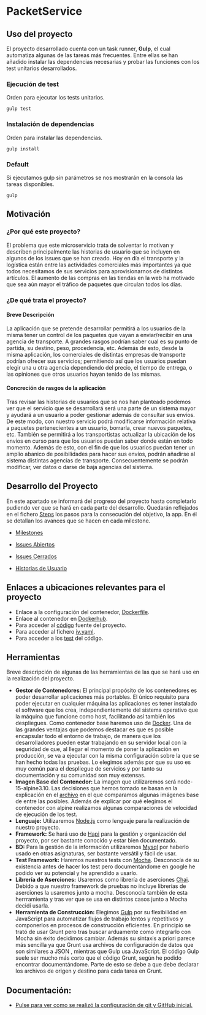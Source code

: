 # PacketService

## Uso del proyecto

El proyecto desarrollado cuenta con un task runner, **Gulp**, el cual automatiza algunas de las tareas más frecuentes. Entre ellas se han añadido instalar las dependencias necesarias y probar las funciones con los test unitarios desarrollados.

### Ejecución de test
Orden para ejecutar los tests unitarios.

~~~
gulp test
~~~

### Instalación de dependencias
Orden para instalar las dependencias.

~~~
gulp install
~~~


### Default
Si ejecutamos gulp sin parámetros se nos mostrarán en la consola las tareas disponibles.
~~~
gulp
~~~

## Motivación

### ¿Por qué este proyecto?

El problema que este microservicio trata de solventar lo motivan y describen principalmente las historias de usuario que se incluyen en algunos de los issues que se han creado.
Hoy en día el transporte y la logística están entre las actividades comerciales más importantes ya que todos necesitamos de sus servicios para aprovisionarnos de distintos artículos. El aumento de las compras en las tiendas en la web ha motivado que sea aún mayor el tráfico de paquetes que circulan todos los días.

### ¿De qué trata el proyecto?

####  Breve Descripción

La aplicación que se pretende desarrollar permitirá a los usuarios de la misma tener un control de los paquetes que vayan a enviar/recibir en una agencia de transporte. A grandes rasgos podrían saber cual es su punto de partida, su destino, peso, procedencia, etc. 
Además de esto, desde la misma aplicación, los comerciales de distintas empresas de transporte podrían ofrecer sus servicios; permitiendo así que los usuarios puedan elegir una u otra agencia dependiendo del precio, el tiempo de entrega, o las opiniones que otros usuarios hayan tenido de las mismas.

#### Concreción de rasgos de la aplicación

Tras revisar las historias de usuarios que se nos han planteado podemos ver que el servicio que se desarrollará será una parte de un sistema mayor y ayudará a un usuario a poder gestionar además de consultar sus envíos. De este modo, con nuestro servicio podrá modificarse información relativa a paquetes pertenecientes a un usuario, borrarla, crear nuevos paquetes, etc. También se permitirá a los transportistas actualizar la ubicación de los envíos en curso para que los usuarios puedan saber donde están en todo momento.
Además de esto, con el fin de que los usuarios puedan tener un amplio abanico de posibilidades para hacer sus envíos, podrán añadirse al sistema distintas agencias de transporte. Consecuentemente se podrán modificar, ver datos o darse de baja agencias del sistema.

## Desarrollo del Proyecto

En este apartado se informará del progreso del proyecto hasta completarlo pudiendo ver que se hará en cada parte del desarrollo. Quedarán reflejados en el fichero [Steps](docs/Steps.md) los pasos para la consecución del objetivo, la app. En él se detallan los avances que se hacen en cada milestone.

- [Milestones](https://github.com/XDavid1999/PacketService/milestones) 

- [Issues Abiertos](https://github.com/XDavid1999/PacketService/issues?q=is%3Aopen+is%3Aissue)

- [Issues Cerrados](https://github.com/XDavid1999/PacketService/issues?q=is%3Aissue+is%3Aclosed)

- [Historias de Usuario](https://github.com/XDavid1999/PacketService/issues?q=is%3Aissue+label%3Auser-stories)

## Enlaces a ubicaciones relevantes para el proyecto

- Enlace a la configuración del contenedor, [Dockerfile](https://github.com/XDavid1999/PacketService/blob/master/Dockerfile).
- Enlace al contenedor en [Dockerhub](https://hub.docker.com/layers/xdavid1999/packetservice/latest/images/sha256-5a3e006dfba412f44d68ec465f02fa2957a06b3da041ca705de22e82f0fd6f5d?context=repo).
- Para acceder al [código](https://github.com/XDavid1999/PacketService/tree/master/src) fuente del proyecto.
- Para acceder al fichero [iv.yaml](https://github.com/XDavid1999/PacketService/blob/master/iv.yaml).
- Para acceder a los [test](https://github.com/XDavid1999/PacketService/blob/master/test/packetServiceTest.js) del código.

## Herramientas

Breve descripción de algunas de las herramientas de las que se hará uso en la realización del proyecto.

- **Gestor de Contenedores:** El principal propósito de los contenedores es poder desarrollar aplicaciones más portables. El único requisito para poder ejecutar en cualquier máquina las aplicaciones es tener instalado el software que los crea, independientemente del sistema operativo que la máquina que funcione como host, facilitando así también los despliegues. Como contenedor base haremos uso de [Docker](https://www.docker.com/). Una de las grandes ventajas que podemos destacar es que es posible encapsular todo el entorno de trabajo, de manera que los desarrolladores pueden estar trabajando en su servidor local con la seguridad de que, al llegar el momento de poner la aplicación en producción, se va a ejecutar con la misma configuración sobre la que se han hecho todas las pruebas. Lo elegimos además por que su uso es muy común para el despliegue de servicios y por tanto su documentación y su comunidad son muy extensas.
- **Imagen Base del Contenedor:** La imagen que utilizaremos será node-15-alpine3.10. Las decisiones que hemos tomado se basan en la explicación en el [archivo](/docs/comparacion-imagenes.md) en el que comparamos algunas imágenes base de entre las posibles. Además de explicar por qué elegimos el contenedor con alpine realizamos algunas comparaciones de velocidad de ejecución de los test.
-  **Lenguaje:** Utilizaremos [Node.js](https://nodejs.org/) como lenguaje para la realización de nuestro proyecto.
-  **Framework:** Se hará uso de [Hapi](https://hapi.dev/) para la gestión y organización del proyecto, por ser bastante conocido y estar bien documentado.
-  **BD:** Para la gestión de la información utilizaremos [Mysql](https://www.mysql.com/) por haberlo usado en otras asignaturas, ser bastante versátil y fácil de usar.
- **Test Framework:** Haremos nuestros tests con [Mocha](https://mochajs.org/). Desconocía de su existencia antes de hacer los test pero documentándome en google he podido ver su potencial y he aprendido a usarlo.
- **Librería de Aserciones:** Usaremos como librería de aserciones [Chai](https://mochajs.org/). Debido a que nuestro framework de pruebas no incluye librerías de aserciones la usaremos junto a mocha. Desconocía también de esta herrramienta  y tras ver que se usa en distintos casos junto a Mocha decidí usarla.
- **Herramienta de Construcción:** Elegimos [Gulp](https://gulpjs.com/) por su flexibilidad en JavaScript para automatizar flujos de trabajo lentos y repetitivos y componerlos en procesos de construcción eficientes. En principio se trató de usar Grunt pero tras buscar arduamente como integrarlo con Mocha sin éxito decidimos cambiar. Además su sintaxis a priori parece más sencilla ya que Grunt usa archivos de configuración de datos que son similares a JSON , mientras que Gulp usa JavaScript. El código Gulp suele ser mucho más corto que el código Grunt, según he podido encontrar documentándome. Parte de esto se debe a que debe declarar los archivos de origen y destino para cada tarea en Grunt.

## Documentación:

- [Pulse para ver como se realizó la configuración de git y GitHub inicial.](docs/Configuración.md)